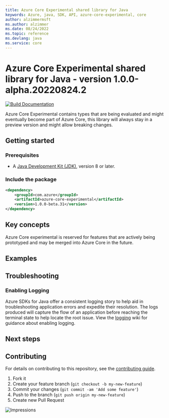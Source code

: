 ```yaml
---
title: Azure Core Experimental shared library for Java
keywords: Azure, java, SDK, API, azure-core-experimental, core
author: alzimmermsft
ms.author: alzimmer
ms.date: 08/24/2022
ms.topic: reference
ms.devlang: java
ms.service: core
---
```

# Azure Core Experimental shared library for Java - version 1.0.0-alpha.20220824.2 


[![Build Documentation](https://img.shields.io/badge/documentation-published-blue.svg)](https://azure.github.io/azure-sdk-for-java)

Azure Core Experimental contains types that are being evaluated and might eventually become part of Azure Core, this library will always stay in a preview version and might allow breaking changes.

## Getting started

### Prerequisites

- A [Java Development Kit (JDK)][jdk_link], version 8 or later.

### Include the package

[//]: # ({x-version-update-start;com.azure:azure-core-experimental;current})
```xml
<dependency>
    <groupId>com.azure</groupId>
    <artifactId>azure-core-experimental</artifactId>
    <version>1.0.0-beta.31</version>
</dependency>
```
[//]: # ({x-version-update-end})

## Key concepts

Azure Core experimental is reserved for features that are actively being prototyped and may be merged into Azure Core
in the future.

## Examples

## Troubleshooting

### Enabling Logging

Azure SDKs for Java offer a consistent logging story to help aid in troubleshooting application errors and expedite
their resolution. The logs produced will capture the flow of an application before reaching the terminal state to help
locate the root issue. View the [logging][logging] wiki for guidance about enabling logging.

## Next steps

## Contributing

For details on contributing to this repository, see the [contributing guide](https://github.com/Azure/azure-sdk-for-java/blob/main/CONTRIBUTING.md).

1. Fork it
1. Create your feature branch (`git checkout -b my-new-feature`)
1. Commit your changes (`git commit -am 'Add some feature'`)
1. Push to the branch (`git push origin my-new-feature`)
1. Create new Pull Request

<!-- Links -->
[logging]: https://github.com/Azure/azure-sdk-for-java/wiki/Logging-with-Azure-SDK
[jdk_link]: /java/azure/jdk/?view=azure-java-stable

![Impressions](https://azure-sdk-impressions.azurewebsites.net/api/impressions/azure-sdk-for-java%2Fsdk%2Fcore%2Fazure-core-experimental%2FREADME.png)

